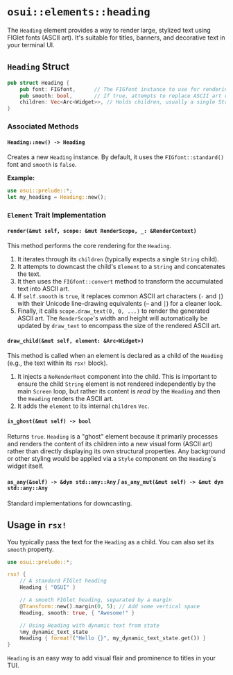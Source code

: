 # `osui::elements::heading`

The `Heading` element provides a way to render large, stylized text using FIGlet fonts (ASCII art). It's suitable for titles, banners, and decorative text in your terminal UI.

## `Heading` Struct

```rust
pub struct Heading {
    pub font: FIGfont,      // The FIGfont instance to use for rendering
    pub smooth: bool,       // If true, attempts to replace ASCII art characters with Unicode line drawing characters
    children: Vec<Arc<Widget>>, // Holds children, usually a single String element
}
```

### Associated Methods

#### `Heading::new() -> Heading`
Creates a new `Heading` instance. By default, it uses the `FIGfont::standard()` font and `smooth` is `false`.

**Example:**
```rust
use osui::prelude::*;
let my_heading = Heading::new();
```

### `Element` Trait Implementation

#### `render(&mut self, scope: &mut RenderScope, _: &RenderContext)`
This method performs the core rendering for the `Heading`.
1.  It iterates through its `children` (typically expects a single `String` child).
2.  It attempts to downcast the child's `Element` to a `String` and concatenates the text.
3.  It then uses the `FIGfont::convert` method to transform the accumulated text into ASCII art.
4.  If `self.smooth` is `true`, it replaces common ASCII art characters (`-` and `|`) with their Unicode line-drawing equivalents (`─` and `│`) for a cleaner look.
5.  Finally, it calls `scope.draw_text(0, 0, ...)` to render the generated ASCII art. The `RenderScope`'s width and height will automatically be updated by `draw_text` to encompass the size of the rendered ASCII art.

#### `draw_child(&mut self, element: &Arc<Widget>)`
This method is called when an element is declared as a child of the `Heading` (e.g., the text within its `rsx!` block).
1.  It injects a `NoRenderRoot` component into the child. This is important to ensure the child `String` element is not rendered independently by the main `Screen` loop, but rather its content is *read* by the `Heading` and then the `Heading` renders the ASCII art.
2.  It adds the `element` to its internal `children` `Vec`.

#### `is_ghost(&mut self) -> bool`
Returns `true`. `Heading` is a "ghost" element because it primarily processes and renders the content of its children into a new visual form (ASCII art) rather than directly displaying its own structural properties. Any background or other styling would be applied via a `Style` component on the `Heading`'s widget itself.

#### `as_any(&self) -> &dyn std::any::Any` / `as_any_mut(&mut self) -> &mut dyn std::any::Any`
Standard implementations for downcasting.

## Usage in `rsx!`

You typically pass the text for the `Heading` as a child. You can also set its `smooth` property.

```rust
use osui::prelude::*;

rsx! {
    // A standard FIGlet heading
    Heading { "OSUI" }

    // A smooth FIGlet heading, separated by a margin
    @Transform::new().margin(0, 5); // Add some vertical space
    Heading, smooth: true, { "Awesome!" }

    // Using Heading with dynamic text from state
    %my_dynamic_text_state
    Heading { format!("Hello {}", my_dynamic_text_state.get()) }
}
```
`Heading` is an easy way to add visual flair and prominence to titles in your TUI.
